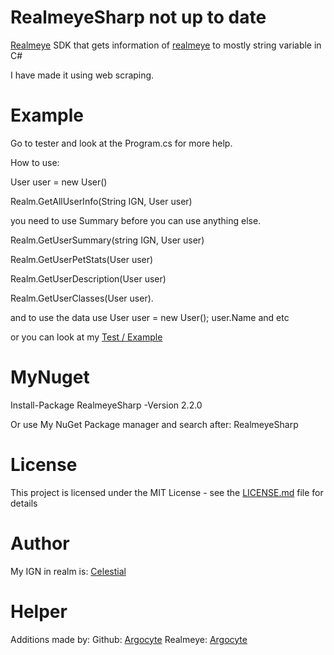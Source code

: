 # RealmeyeSharp not up to date
[Realmeye](https://www.realmeye.com/) SDK that gets information of [realmeye](https://www.realmeye.com/) to mostly string variable in C#

I have made it using web scraping.
# Example
Go to tester and look at the Program.cs for more help.

How to use:

User user = new User()

Realm.GetAllUserInfo(String IGN, User user)

you need to use Summary before you can use anything else.

Realm.GetUserSummary(string IGN, User user)

Realm.GetUserPetStats(User user)

Realm.GetUserDescription(User user)

Realm.GetUserClasses(User user).

and to use the data use
User user = new User();
user.Name and etc

or you can look at my [Test / Example](Tester/Program.cs)

# MyNuget
Install-Package RealmeyeSharp -Version 2.2.0

Or use My NuGet Package manager and search after: RealmeyeSharp

# License
This project is licensed under the MIT License - see the [LICENSE.md](LICENSE.md) file for details

# Author
My IGN in realm is: [Celestial](https://www.realmeye.com/player/Celestial)

# Helper

Additions made by: 
Github: [Argocyte](https://github.com/Argocyte/)
Realmeye: [Argocyte](https://www.realmeye.com/player/Argocyte)
